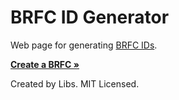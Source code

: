 # BRFC ID Generator

Web page for generating [BRFC IDs](http://bsvalias.org/01-02-brfc-id-assignment.html).

**[Create a BRFC &raquo;](https://libitx.github.io/brfcgen/)**

Created by Libs. MIT Licensed.